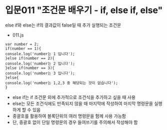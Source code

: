 # 입문011 "조건문 배우기 - if, else if, else"

else if와 else는 if의 결과값이 false일 때 추가 실행되는 조건문

- 011.js
```
var number = 2;
if(number == 1){
console.log('number는 1 입니다');
}else if(number == 2){
console.log('number는 2 입니다');
}else if(number == 3){
console.log('number는 3 입니다');
}else{
console.log('number는 1,2,3 중 해당되는 것이 없습니다');
}
```
- else if는 if 조건문 외에 추가적으로 조건식을 추가하고 싶을 때 사용
- else는 모든 조건식에도 만족되지 않을 때 마지막에 작성하여 마지막 명령문을 실행하게 할 수 있음
- 중괄호를 활용하여 블록단위의 여러 명령문을 함께 사용 가능함
- 단, 중괄호 없이 단일 명령문의 경우 들여쓰기를 주의해서 작성해야 함
